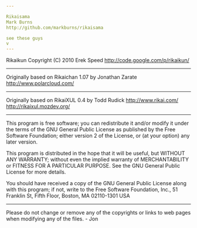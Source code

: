 ```yaml
---

Rikaisama
Mark Burns
http://github.com/markburns/rikaisama

see these guys
v
---
```


Rikaikun
Copyright (C) 2010 Erek Speed
http://code.google.com/p/rikaikun/

---

Originally based on Rikaichan 1.07
by Jonathan Zarate
http://www.polarcloud.com/

---

Originally based on RikaiXUL 0.4 by Todd Rudick
http://www.rikai.com/
http://rikaixul.mozdev.org/

---

This program is free software; you can redistribute it and/or modify
it under the terms of the GNU General Public License as published by
the Free Software Foundation; either version 2 of the License, or
(at your option) any later version.

This program is distributed in the hope that it will be useful,
but WITHOUT ANY WARRANTY; without even the implied warranty of
MERCHANTABILITY or FITNESS FOR A PARTICULAR PURPOSE.  See the
GNU General Public License for more details.

You should have received a copy of the GNU General Public License
along with this program; if not, write to the Free Software
Foundation, Inc., 51 Franklin St, Fifth Floor, Boston, MA  02110-1301  USA

---

Please do not change or remove any of the copyrights or links to web pages
when modifying any of the files. - Jon


